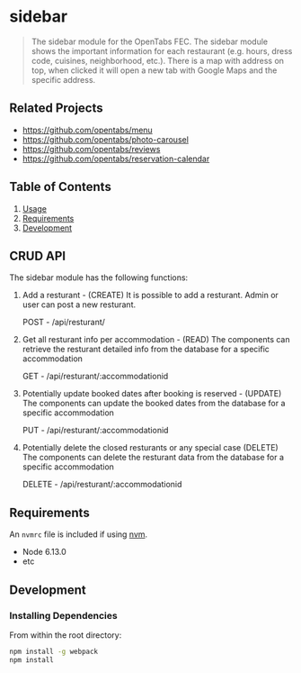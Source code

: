 # sidebar

> The sidebar module for the OpenTabs FEC. The sidebar module shows the important information for each restaurant (e.g. hours, dress code, cuisines, neighborhood, etc.). There is a map with address on top, when clicked it will open a new tab with Google Maps and the
specific address.

## Related Projects

  - https://github.com/opentabs/menu
  - https://github.com/opentabs/photo-carousel
  - https://github.com/opentabs/reviews
  - https://github.com/opentabs/reservation-calendar

## Table of Contents

1. [Usage](#Usage)
1. [Requirements](#requirements)
1. [Development](#development)

## CRUD API
The sidebar module has the following functions:

1. Add a resturant - (CREATE)
It is possible to add a resturant. Admin or user can post a new resturant.

      POST - /api/resturant/

2. Get all resturant info per accommodation - (READ)
The components can retrieve the resturant detailed info from the database for a specific accommodation

      GET - /api/resturant/:accommodationid

3. Potentially update booked dates after booking is reserved - (UPDATE)
The components can update the booked dates from the database for a specific accommodation

      PUT - /api/resturant/:accommodationid

4. Potentially delete the closed resturants or any special case (DELETE)
The components can delete the resturant data from the database for a specific accommodation

      DELETE - /api/resturant/:accommodationid

## Requirements

An `nvmrc` file is included if using [nvm](https://github.com/creationix/nvm).

- Node 6.13.0
- etc

## Development

### Installing Dependencies

From within the root directory:

```sh
npm install -g webpack
npm install
```

